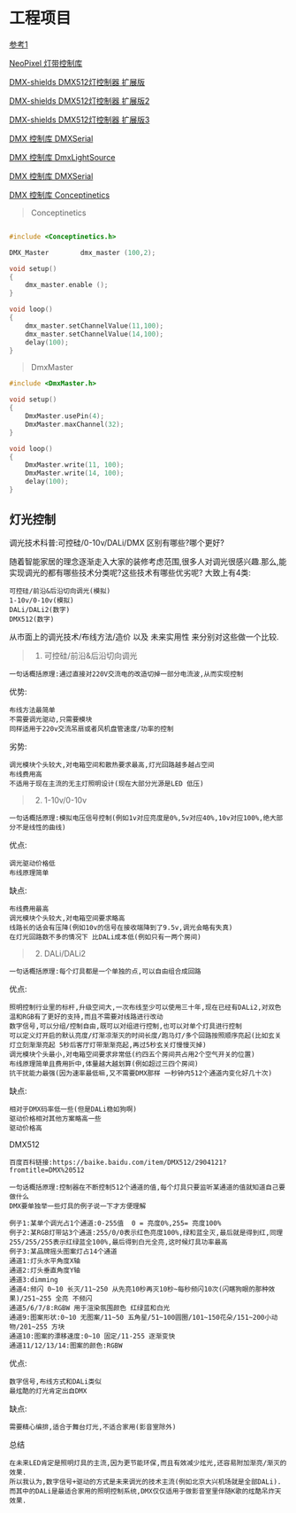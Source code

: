 # 工程项目

[参考1](https://github.com/HacoK/Arduino)

[NeoPixel 灯带控制库](https://github.com/adafruit/Adafruit_NeoPixel)

[DMX-shields  DMX512灯控制器 扩展版](https://playground.arduino.cc/DMX/DMXShield/)

[DMX-shields  DMX512灯控制器 扩展版2](https://item.taobao.com/item.htm?spm=a230r.1.14.16.6bf716667MCx4Z&id=585560386838&ns=1&abbucket=7#detail)

[DMX-shields  DMX512灯控制器 扩展版3](http://www.cqrobot.wiki/index.php/DMX_Shield_for_Arduino-CQR0260)

[DMX 控制库 DMXSerial ](https://github.com/mathertel/DMXSerial)

[DMX 控制库 DmxLightSource](https://github.com/mahaarbo/DmxLightSource)

[DMX 控制库 DMXSerial](https://github.com/Ewenwan/DMXSerial)

[DMX 控制库  Conceptinetics ](https://github.com/johnseghersmsft/Conceptinetics_RDM)

> Conceptinetics
```c

#include <Conceptinetics.h>

DMX_Master        dmx_master (100,2);

void setup()
{
    dmx_master.enable ();
}

void loop()
{
    dmx_master.setChannelValue(11,100);
    dmx_master.setChannelValue(14,100);
    delay(100);
}

```

> DmxMaster 
```c
#include <DmxMaster.h>

void setup()
{
    DmxMaster.usePin(4);
    DmxMaster.maxChannel(32);
}

void loop()
{
    DmxMaster.write(11, 100);
    DmxMaster.write(14, 100);
    delay(100);
}

```

## 灯光控制

调光技术科普:可控硅/0-10v/DALi/DMX 区别有哪些?哪个更好?

随着智能家居的理念逐渐走入大家的装修考虑范围,很多人对调光很感兴趣.那么,能实现调光的都有哪些技术分类呢?这些技术有哪些优劣呢?    大致上有4类:

    可控硅/前沿&后沿切向调光(模拟)
    1-10v/0-10v(模拟)
    DALi/DALi2(数字)
    DMX512(数字)
    

从市面上的调光技术/布线方法/造价 以及 未来实用性 来分别对这些做一个比较.

> 1. 可控硅/前沿&后沿切向调光

    一句话概括原理:通过直接对220V交流电的改造切掉一部分电流波,从而实现控制
   
优势:

    布线方法最简单
    不需要调光驱动,只需要模块
    同样适用于220v交流吊扇或者风机盘管速度/功率的控制

劣势:

    调光模块个头较大,对电箱空间和散热要求最高,灯光回路越多越占空间
    布线费用高
    不适用于现在主流的无主灯照明设计(现在大部分光源是LED 低压)

> 2. 1-10v/0-10v

    一句话概括原理:模拟电压信号控制(例如1v对应亮度是0%,5v对应40%,10v对应100%,绝大部分不是线性的曲线)

优点:

    调光驱动价格低
    布线原理简单

缺点:

    布线费用最高
    调光模块个头较大,对电箱空间要求略高
    线路长的话会有压降(例如10v的信号在接收端降到了9.5v,调光会略有失真)
    在灯光回路数不多的情况下 比DALi成本低(例如只有一两个房间)
    
> 2. DALi/DALi2

    一句话概括原理:每个灯具都是一个单独的点,可以自由组合成回路
    
    
优点:

    照明控制行业里的标杆,升级空间大,一次布线至少可以使用三十年,现在已经有DALi2,对双色温和RGB有了更好的支持,而且不需要对线路进行改动
    数字信号,可以分组/控制自由,既可以对组进行控制,也可以对单个灯具进行控制
    可以定义灯开启的默认亮度/灯渐凉渐灭的时间长度/跑马灯/多个回路按照顺序亮起(比如玄关灯立刻渐渐亮起 5秒后客厅灯带渐渐亮起,再过5秒玄关灯慢慢灭掉)
    调光模块个头最小,对电箱空间要求非常低(约四五个房间共占用2个空气开关的位置)
    布线原理简单且费用折中,体量越大越划算(例如超过三四个房间)
    抗干扰能力最强(因为速率最低嘛,又不需要DMX那样 一秒钟内512个通道内变化好几十次)

缺点:

    相对于DMX码率低一些(但是DALi稳如狗啊)
    驱动价格相对其他方案略高一些
    驱动价格高

DMX512


    百度百科链接:https://baike.baidu.com/item/DMX512/2904121?fromtitle=DMX%20512
    
    一句话概括原理:控制器在不断控制512个通道的值,每个灯具只要监听某通道的值就知道自己要做什么
    DMX要单独举一些灯具的例子说一下才方便理解
    
    例子1:某单个调光占1个通道:0-255值  0 = 亮度0%,255= 亮度100%
    例子2:某RGB灯带站3个通道:255/0/0表示红色亮度100%,绿和蓝全灭,最后就是得到红,同理255/255/255表示红绿蓝全100%,最后得到白光全亮,这时候灯具功率最高
    例子3:某品牌摇头图案灯占14个通道
    通道1:灯头水平角度X轴
    通道2:灯头垂直角度Y轴
    通道3:dimming
    通道4:频闪 0~10 长灭/11~250 从先亮10秒再灭10秒~每秒频闪10次(闪瞎狗眼的那种效果)/251~255 全亮 不频闪
    通道5/6/7/8:RGBW 用于渲染氛围颜色 红绿蓝和白光
    通道9:图案形状:0~10 无图案/11~50 五角星/51~100圆圈/101~150花朵/151~200小动物/201~255 方块
    通道10:图案的漂移速度:0~10 固定/11-255 逐渐变快
    通道11/12/13/14:图案的颜色:RGBW

优点:

    数字信号,布线方式和DALi类似
    最炫酷的灯光肯定出自DMX

缺点:

    需要精心编排,适合于舞台灯光,不适合家用(影音室除外)


总结

    在未来LED肯定是照明灯具的主流,因为更节能环保,而且有效减少炫光,还容易附加渐亮/渐灭的效果.
    所以我认为,数字信号+驱动的方式是未来调光的技术主流(例如北京大兴机场就是全部DALi).而其中的DALi是最适合家用的照明控制系统,DMX仅仅适用于做影音室里伴随K歌的炫酷吊炸天效果.
